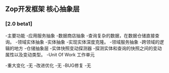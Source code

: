 ﻿## Zop开发框架 核心抽象层

### [2.0 beta1]

-主要功能
	-应用服务抽象
	-数据商店抽象
		-查询复杂的数据，在数据仓储直接查询。
	-领域实体抽象
		-实体抽象
			-实现实体深度克隆。
	-领域服务抽象
		-跨领域的逻辑的地方
	-仓储抽象层
		-实体快照变动探测器
			-探测实体和查询的快照之间的变动属性以及变动类型。
		-Unit Of Work 工作单元

-重大变化
	-无
-改进优化
	-无
-BUG修复
	-无